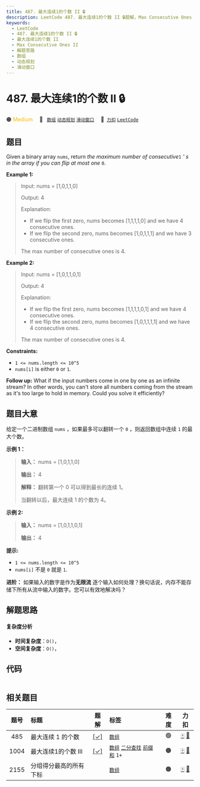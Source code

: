 ```yaml
---
title: 487. 最大连续1的个数 II 🔒
description: LeetCode 487. 最大连续1的个数 II 🔒题解，Max Consecutive Ones II，包含解题思路、复杂度分析以及完整的 JavaScript 代码实现。
keywords:
  - LeetCode
  - 487. 最大连续1的个数 II 🔒
  - 最大连续1的个数 II
  - Max Consecutive Ones II
  - 解题思路
  - 数组
  - 动态规划
  - 滑动窗口
---
```


# 487. 最大连续1的个数 II 🔒

🟠 <font color=#ffb800>Medium</font>&emsp; 🔖&ensp; [`数组`](/tag/array.md) [`动态规划`](/tag/dynamic-programming.md) [`滑动窗口`](/tag/sliding-window.md)&emsp; 🔗&ensp;[`力扣`](https://leetcode.cn/problems/max-consecutive-ones-ii) [`LeetCode`](https://leetcode.com/problems/max-consecutive-ones-ii)

## 题目

Given a binary array `nums`, return _the maximum number of consecutive_`1` _'
s in the array if you can flip at most one_ `0`.



**Example 1:**

> Input: nums = [1,0,1,1,0]
> 
> Output: 4
> 
> Explanation: 
> - If we flip the first zero, nums becomes [1,1,1,1,0] and we have 4 consecutive ones.
> - If we flip the second zero, nums becomes [1,0,1,1,1] and we have 3 consecutive ones.
> 
> The max number of consecutive ones is 4.

**Example 2:**

> Input: nums = [1,0,1,1,0,1]
> 
> Output: 4
> 
> Explanation: 
> - If we flip the first zero, nums becomes [1,1,1,1,0,1] and we have 4 consecutive ones.
> - If we flip the second zero, nums becomes [1,0,1,1,1,1] and we have 4 consecutive ones.
> 
> The max number of consecutive ones is 4.

**Constraints:**

  * `1 <= nums.length <= 10^5`
  * `nums[i]` is either `0` or `1`.



**Follow up:** What if the input numbers come in one by one as an infinite
stream? In other words, you can't store all numbers coming from the stream as
it's too large to hold in memory. Could you solve it efficiently?


## 题目大意

给定一个二进制数组 `nums` ，如果最多可以翻转一个 `0` ，则返回数组中连续 `1` 的最大个数。



**示例 1：**

> 
> 
> 
> 
> 
> **输入：** nums = [1,0,1,1,0]
> 
> **输出：** 4
> 
> **解释：** 翻转第一个 0 可以得到最长的连续 1。
> 
> > 
>  当翻转以后，最大连续 1 的个数为 4。
> 
> 

**示例 2:**

> 
> 
> 
> 
> 
> **输入：** nums = [1,0,1,1,0,1]
> 
> **输出：** 4
> 
> 



**提示:**

  * `1 <= nums.length <= 10^5`
  * `nums[i]` 不是 `0` 就是 `1`.



**进阶：** 如果输入的数字是作为**无限流** 逐个输入如何处理？换句话说，内存不能存储下所有从流中输入的数字。您可以有效地解决吗？


## 解题思路

#### 复杂度分析

- **时间复杂度**：`O()`，
- **空间复杂度**：`O()`，

## 代码

```javascript

```

## 相关题目

<!-- prettier-ignore -->
| 题号 | 标题 | 题解 | 标签 | 难度 | 力扣 |
| :------: | :------ | :------: | :------ | :------: | :------: |
| 485 | 最大连续 1 的个数 | [[✓]](/problem/0485.md) |  [`数组`](/tag/array.md) | 🟢 | [🀄️](https://leetcode.cn/problems/max-consecutive-ones) [🔗](https://leetcode.com/problems/max-consecutive-ones) |
| 1004 | 最大连续1的个数 III | [[✓]](/problem/1004.md) |  [`数组`](/tag/array.md) [`二分查找`](/tag/binary-search.md) [`前缀和`](/tag/prefix-sum.md) `1+` | 🟠 | [🀄️](https://leetcode.cn/problems/max-consecutive-ones-iii) [🔗](https://leetcode.com/problems/max-consecutive-ones-iii) |
| 2155 | 分组得分最高的所有下标 |  |  [`数组`](/tag/array.md) | 🟠 | [🀄️](https://leetcode.cn/problems/all-divisions-with-the-highest-score-of-a-binary-array) [🔗](https://leetcode.com/problems/all-divisions-with-the-highest-score-of-a-binary-array) |